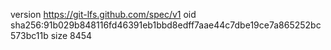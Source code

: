 version https://git-lfs.github.com/spec/v1
oid sha256:91b029b848116fd46391eb1bbd8edff7aae44c7dbe19ce7a865252bc573bc11b
size 8454
